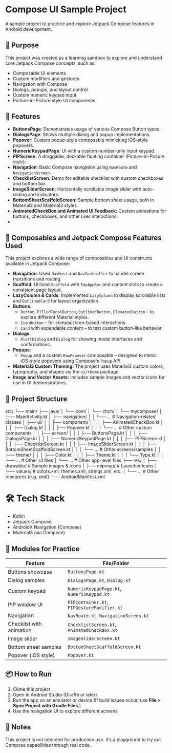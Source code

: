 # Compose UI Sample Project
A sample project to practice and explore Jetpack Compose features in Android development.

## 🚀 Purpose
This project was created as a learning sandbox to explore and understand core Jetpack Compose concepts, such as:

- Composable UI elements
- Custom modifiers and gestures
- Navigation with Compose
- Dialogs, popups, and layout control
- Custom numeric keypad input
- Picture-in-Picture style UI components

## 🧱 Features

- **ButtonsPage**: Demonstrates usage of various Compose Button types.
- **DialogsPage**: Shows multiple dialog and popup implementations.
- **Popover**: Custom popup-style composable mimicking iOS-style popovers.
- **NumericKeypadPage**: UI with a custom number-only input keypad.
- **PIPScreen**: A draggable, dockable floating container (Picture-in-Picture style).
- **Navigation**: Basic Compose navigation using `NavRoute` and `NavigationScreen`.
- **ChecklistScreen:** Demo for editable checklist with custom checkboxes and bottom bar.
- **ImageSliderScreen:** Horizontally scrollable image slider with auto-sliding and indicators.
- **BottomSheetScaffoldScreen:** Sample bottom sheet usage, both in Material2 and Material3 styles.
- **AnimatedCheckBox and Animated UI Feedback:** Custom animations for buttons, checkboxes, and other user interactions.
- 
## 🧩 Composables and Jetpack Compose Features Used
This project explores a wide range of composables and UI constructs available in Jetpack Compose:

- **Navigation**: Used `NavHost` and `NavController` to handle screen transitions and routing.
- **Scaffold**: Utilized `Scaffold` with `TopAppBar` and content slots to create a consistent page layout.
- **LazyColumn & Cards**: Implemented `LazyColumn` to display scrollable lists and `OutlinedCard` for layout organization.
- **Buttons**:
    - `Button`, `FilledTonalButton`, `OutlinedButton`, `ElevatedButton` – to explore different Material styles.
    - `IconButton` – for compact icon-based interactions.
    - `Card` with expandable content – to test custom button-like behavior.
- **Dialogs**:
    - `AlertDialog` and `Dialog` for showing modal interfaces and confirmations.
- **Popups**:
    - `Popup` and a custom `RowPopover` composable – designed to mimic iOS-style popovers using Compose's `Popup` API.
- **Material3 Custom Theming:** The project uses Material3 custom colors, typography, and shapes via the `ui/theme` package.
- **Image and Vector Assets:** Includes sample images and vector icons for use in UI demonstrations.


## 📁 Project Structure
src/
└── main/
├── java/
│   └── com/
│       └── chch/
│           └── mycompose/
│               ├── MainActivity.kt
│               ├── navigation/
│               │   └── ...            # Navigation-related classes
│               ├── ui/
│               │   ├── component/
│               │   │   ├── AnimatedCheckBox.kt
│               │   │   ├── Dialog.kt
│               │   │   ├── Popover.kt
│               │   │   └── ...        # Other custom components
│               │   ├── screen/
│               │   │   ├── ButtonsPage.kt
│               │   │   ├── DialogsPage.kt
│               │   │   ├── NumericKeypadPage.kt
│               │   │   ├── PIPScreen.kt
│               │   │   ├── ChecklistScreen.kt
│               │   │   ├── ImageSliderScreen.kt
│               │   │   ├── BottomSheetScaffoldScreen.kt
│               │   │   └── ...        # Other screens/samples
│               │   ├── theme/
│               │   │   ├── Color.kt
│               │   │   ├── Theme.kt
│               │   │   └── Type.kt
│               │   └── ...            # Other UI files
│               └── ...                # Other app-level files
├── res/
│   ├── drawable/                      # Sample images & icons
│   ├── mipmap/                        # Launcher icons
│   ├── values/                        # colors.xml, themes.xml, strings.xml, etc.
│   └── ...                            # Other resources (e.g. xml/)
└── AndroidManifest.xml

# 🛠️ Tech Stack

- Kotlin
- Jetpack Compose
- AndroidX Navigation (Compose)
- Material3 (via Compose)

## 🧪 Modules for Practice

| Feature                | File/Folder                                              |
|------------------------|----------------------------------------------------------|
| Buttons showcase       | `ButtonsPage.kt`                                         |
| Dialog samples         | `DialogsPage.kt`, `Dialog.kt`                            |
| Custom keypad          | `NumericKeypadPage.kt`, `NumericKeypad.kt`               |
| PIP window UI          | `PIPContainer.kt`, `PIPGestureModifier.kt`               |
| Navigation             | `NavRoute.kt`, `NavigationScreen.kt`                     |
| Checklist with animation | `ChecklistScreen.kt`, `AnimatedCheckBox.kt`            |
| Image slider           | `ImageSliderScreen.kt`                                   |
| Bottom sheet samples   | `BottomSheetScaffoldScreen.kt`                           |
| Popover (iOS style)    | `Popover.kt`                                             |

## 📦 How to Run
1. Clone this project
2. Open in Android Studio (Giraffe or later)
3. Run the app on an emulator or device (If build issues occur, use **File > Sync Project with Gradle Files**.)
4. Use the navigation UI to explore different screens

## 📝 Notes
This project is not intended for production use. It’s a playground to try out Compose capabilities through real code.

